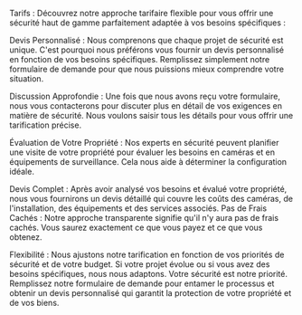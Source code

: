 ---
---

Tarifs : Découvrez notre approche tarifaire flexible pour vous offrir une sécurité haut de gamme parfaitement adaptée à vos besoins spécifiques :

Devis Personnalisé : Nous comprenons que chaque projet de sécurité est unique. C'est pourquoi nous préférons vous fournir un devis personnalisé en fonction de vos besoins spécifiques. Remplissez simplement notre formulaire de demande pour que nous puissions mieux comprendre votre situation.

Discussion Approfondie : Une fois que nous avons reçu votre formulaire, nous vous contacterons pour discuter plus en détail de vos exigences en matière de sécurité. Nous voulons saisir tous les détails pour vous offrir une tarification précise.

Évaluation de Votre Propriété : Nos experts en sécurité peuvent planifier une visite de votre propriété pour évaluer les besoins en caméras et en équipements de surveillance. Cela nous aide à déterminer la configuration idéale.

Devis Complet : Après avoir analysé vos besoins et évalué votre propriété, nous vous fournirons un devis détaillé qui couvre les coûts des caméras, de l'installation, des équipements et des services associés.
Pas de Frais Cachés : Notre approche transparente signifie qu'il n'y aura pas de frais cachés. Vous saurez exactement ce que vous payez et ce que vous obtenez.

Flexibilité : Nous ajustons notre tarification en fonction de vos priorités de sécurité et de votre budget. Si votre projet évolue ou si vous avez des besoins spécifiques, nous nous adaptons.
Votre sécurité est notre priorité. Remplissez notre formulaire de demande pour entamer le processus et obtenir un devis personnalisé qui garantit la protection de votre propriété et de vos biens.

